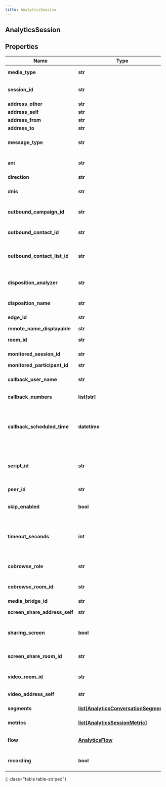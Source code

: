 ```yaml
---
title: AnalyticsSession
---
```

## AnalyticsSession

## Properties

|Name | Type | Description | Notes|
|------------ | ------------- | ------------- | -------------|
| **media_type** | **str** | The session media type | [optional] |
| **session_id** | **str** | The unique identifier of this session | [optional] |
| **address_other** | **str** |  | [optional] |
| **address_self** | **str** |  | [optional] |
| **address_from** | **str** |  | [optional] |
| **address_to** | **str** |  | [optional] |
| **message_type** | **str** | Message type for messaging services such as sms | [optional] |
| **ani** | **str** | Automatic Number Identification (caller&#39;s number) | [optional] |
| **direction** | **str** | Direction | [optional] |
| **dnis** | **str** | Automatic Number Identification (caller&#39;s number) | [optional] |
| **outbound_campaign_id** | **str** | (Dialer) Unique identifier of the outbound campaign | [optional] |
| **outbound_contact_id** | **str** | (Dialer) Unique identifier of the contact | [optional] |
| **outbound_contact_list_id** | **str** | (Dialer) Unique identifier of the contact list that this contact belongs to | [optional] |
| **disposition_analyzer** | **str** | (Dialer) Unique identifier of the contact list that this contact belongs to | [optional] |
| **disposition_name** | **str** | (Dialer) Result of the analysis | [optional] |
| **edge_id** | **str** | Unique identifier of the edge device | [optional] |
| **remote_name_displayable** | **str** |  | [optional] |
| **room_id** | **str** | Unique identifier for the room | [optional] |
| **monitored_session_id** | **str** | The sessionID being monitored | [optional] |
| **monitored_participant_id** | **str** |  | [optional] |
| **callback_user_name** | **str** | The name of the user requesting a call back | [optional] |
| **callback_numbers** | **list[str]** | List of numbers to callback | [optional] |
| **callback_scheduled_time** | **datetime** | Scheduled callback date/time. Date time is represented as an ISO-8601 string. For example: yyyy-MM-ddTHH:mm:ss.SSSZ | [optional] |
| **script_id** | **str** | Scheduled callback date/time, Date time is represented as an ISO-8601 string.  | [optional] |
| **peer_id** | **str** | A unique identifier for a peer | [optional] |
| **skip_enabled** | **bool** | (Dialer) Whether the agent can skip the dialer contact | [optional] |
| **timeout_seconds** | **int** | The number of seconds before PureCloud begins the call for a call back. 0 disables automatic calling | [optional] |
| **cobrowse_role** | **str** | Describe side of the cobrowse (sharer or viewer) | [optional] |
| **cobrowse_room_id** | **str** | A unique identifier for a PureCloud Cobrowse room. | [optional] |
| **media_bridge_id** | **str** |  | [optional] |
| **screen_share_address_self** | **str** | Direct ScreenShare address | [optional] |
| **sharing_screen** | **bool** | Flag determining if screenShare is started or not (true/false) | [optional] |
| **screen_share_room_id** | **str** | A unique identifier for a PureCloud ScreenShare room. | [optional] |
| **video_room_id** | **str** | A unique identifier for a PureCloud video room. | [optional] |
| **video_address_self** | **str** | Direct Video address | [optional] |
| **segments** | [**list[AnalyticsConversationSegment]**](AnalyticsConversationSegment.html) | List of segments for this session | [optional] |
| **metrics** | [**list[AnalyticsSessionMetric]**](AnalyticsSessionMetric.html) | List of metrics for this session | [optional] |
| **flow** | [**AnalyticsFlow**](AnalyticsFlow.html) | IVR flow execution associated with this session | [optional] |
| **recording** | **bool** | Flag determining if an audio recording was started or not | [optional] |
{: class="table table-striped"}


